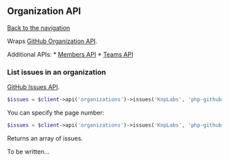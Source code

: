 ## Organization API

[Back to the navigation](README.md)

Wraps [GitHub Organization API](http://developer.github.com/v3/orgs/).

Additional APIs: * [Members API](organization/members.md) * [Teams API](organization/teams.md)

### List issues in an organization

[GitHub Issues API](https://developer.github.com/v3/issues/).

```php
$issues = $client->api('organizations')->issues('KnpLabs', 'php-github-api', array('state' => 'open'));
```

You can specify the page number:

```php
$issues = $client->api('organizations')->issues('KnpLabs', 'php-github-api', array('state' => 'open'), 2);
```

Returns an array of issues.

To be written...